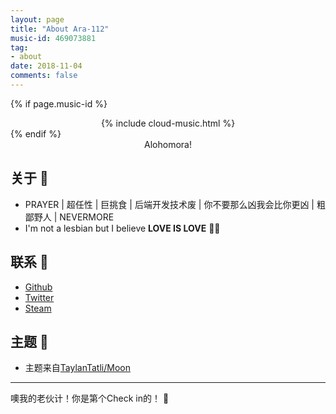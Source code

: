 ```yaml
---
layout: page
title: "About Ara-112"
music-id: 469073881
tag:
- about
date: 2018-11-04
comments: false
---
```


<style type="text/css">
img.emoji{
  display: initial;
  width: 20px;
  height: 20px;
}
</style>

{% if page.music-id %}
  <center>
    {% include cloud-music.html %}
  </center>
{% endif %}
<center>Alohomora!</center>

## 关于 :ghost:
* PRAYER \| 超任性 \| 巨挑食 \| 后端开发技术废 \| 你不要那么凶我会比你更凶 \| 粗鄙野人 \| NEVERMORE
* I'm not a lesbian but I believe **LOVE IS LOVE**  :rainbow_flag:

## 联系 :rocket:
* [Github](https://github.com/ara112)  
* [Twitter](https://twitter.com/AraJ112)  
* [Steam](https://steamcommunity.com/id/ara112)  

## 主题 :pray:
* 主题来自[TaylanTatli/Moon](https://github.com/TaylanTatli/Moon)

---

噢我的老伙计！你是第<span id="busuanzi_value_site_uv"></span>个Check in的！ :high_brightness:
